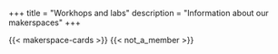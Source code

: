 +++
title = "Workhops and labs"
description = "Information about our makerspaces"
+++

{{< makerspace-cards >}}
{{< not_a_member >}}